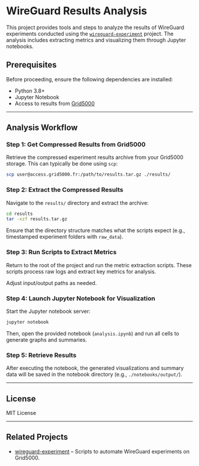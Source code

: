 # WireGuard Results Analysis

This project provides tools and steps to analyze the results of WireGuard experiments conducted using the [`wireguard-experiment`](https://github.com/YOUR_USERNAME/wireguard-experiment) project. The analysis includes extracting metrics and visualizing them through Jupyter notebooks.

## Prerequisites

Before proceeding, ensure the following dependencies are installed:

* Python 3.8+
* Jupyter Notebook
* Access to results from [Grid5000](https://www.grid5000.fr/)

---

## Analysis Workflow

### Step 1: Get Compressed Results from Grid5000

Retrieve the compressed experiment results archive from your Grid5000 storage. This can typically be done using `scp`:

```bash
scp user@access.grid5000.fr:/path/to/results.tar.gz ./results/
```

### Step 2: Extract the Compressed Results

Navigate to the `results/` directory and extract the archive:

```bash
cd results
tar -xzf results.tar.gz
```

Ensure that the directory structure matches what the scripts expect (e.g., timestamped experiment folders with `raw_data`).

### Step 3: Run Scripts to Extract Metrics

Return to the root of the project and run the metric extraction scripts. These scripts process raw logs and extract key metrics for analysis.

Adjust input/output paths as needed.

### Step 4: Launch Jupyter Notebook for Visualization

Start the Jupyter notebook server:

```bash
jupyter notebook
```

Then, open the provided notebook (`analysis.ipynb`) and run all cells to generate graphs and summaries.

### Step 5: Retrieve Results

After executing the notebook, the generated visualizations and summary data will be saved in the notebook directory (e.g., `./notebooks/output/`).

---

## License

MIT License

---

## Related Projects

* [wireguard-experiment](https://github.com/YOUR_USERNAME/wireguard-experiment) – Scripts to automate WireGuard experiments on Grid5000.
